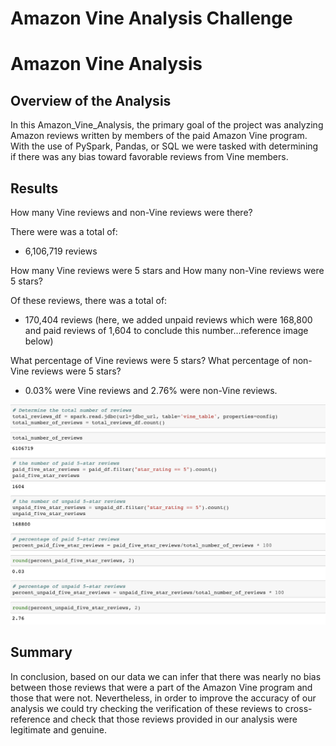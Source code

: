 # Amazon Vine Analysis Challenge
# Amazon Vine Analysis

## Overview of the Analysis

In this Amazon_Vine_Analysis, the primary goal of the project was analyzing Amazon reviews written by members of the paid Amazon Vine program. With the use of PySpark, Pandas, or SQL we were tasked with determining if there was any bias toward favorable reviews from Vine members. 


## Results

How many Vine reviews and non-Vine reviews were there?

There were was a total of:

* 6,106,719 reviews

How many Vine reviews were 5 stars and How many non-Vine reviews were 5 stars?

Of these reviews, there was a total of:

* 170,404 reviews (here, we added unpaid reviews which were 168,800 and paid reviews of 1,604 to conclude this number...reference image below)

What percentage of Vine reviews were 5 stars? What percentage of non-Vine reviews were 5 stars?

* 0.03% were Vine reviews and 2.76% were non-Vine reviews.

![](resources/amazon.png)



## Summary

In conclusion, based on our data we can infer that there was nearly no bias between those reviews that were a part of the Amazon Vine program and those that were not. Nevertheless, in order to improve the accuracy of our analysis we could try checking the verification of these reviews to cross-reference and check that those reviews provided in our analysis were legitimate and genuine. 

